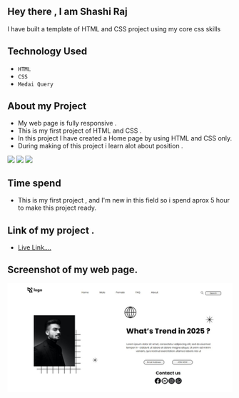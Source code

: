 ## Hey there ,  I am Shashi Raj 
 I have built a template of HTML and CSS project using my core css skills 
 
 ## Technology Used 
  - ` HTML `
  -  ` CSS `
  -  ` Medai Query `
## About my Project
 - My web page is fully responsive .
- This is my first project of HTML and CSS .
- In this project I have created   a   Home page by using HTML and CSS only.
- During making of this project i learn alot about position .


![](https://img.shields.io/badge/Project-01-green)
 ![](https://img.shields.io/badge/HTML-5-orange)
 ![](https://img.shields.io/badge/CSS-3-blue)
## Time spend 
- This is my first project , and I'm new in this field so i spend aprox 5 hour to make this project ready.

## Link of my project .

- [Live Link....](project1-shashiraj.netlify.app)

## Screenshot of my web page.
 ![Image](./assest//my-page.jpg)
